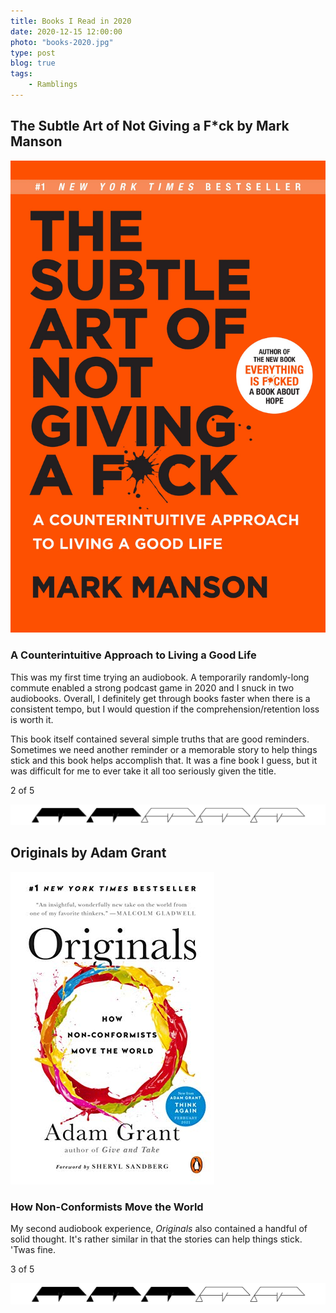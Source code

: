 ```yaml
---
title: Books I Read in 2020
date: 2020-12-15 12:00:00
photo: "books-2020.jpg"
type: post
blog: true
tags:
    - Ramblings
---
```


## The Subtle Art of Not Giving a F*ck by Mark Manson

![The Subtle Art of Not Give a F](../images/subtle-art.jpg)

### A Counterintuitive Approach to Living a Good Life
This was my first time trying an audiobook. A temporarily randomly-long commute enabled a strong podcast game in 2020 and I snuck in two audiobooks. Overall, I definitely get through books faster when there is a consistent tempo, but I would question if the comprehension/retention loss is worth it.

This book itself contained several simple truths that are good reminders. Sometimes we need another reminder or a memorable story to help things stick and this book helps accomplish that. It was a fine book I guess, but it was difficult for me to ever take it all too seriously given the title.

2 of 5

![two-bennies](../images/two-bennies.jpg)



## Originals by Adam Grant

![Originals](../images/originals.jpg)

### How Non-Conformists Move the World
My second audiobook experience, *Originals* also contained a handful of solid thought. It's rather similar in that the stories can help things stick. 'Twas fine.

3 of 5

![three-bennies](../images/three-bennies.jpg)